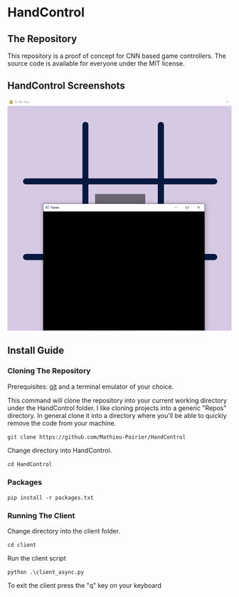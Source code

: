 # HandControl

## The Repository 

This repository is a proof of concept for CNN based game controllers. The source code is available for everyone under the MIT license.

## HandControl Screenshots

![image](images/screen1.PNG)

## Install Guide

### Cloning The Repository
Prerequisites: [git](https://git-scm.com/book/en/v2/Getting-Started-Installing-Git) and a terminal emulator of your choice.

This command will clone the repository into your current working directory under the HandControl folder. I like cloning projects into a generic "Repos" directory. In general clone it into a directory where you'll be able to quickly remove the code from your machine.
```
git clone https://github.com/Mathieu-Poirier/HandControl
```
Change directory into HandControl.
```
cd HandControl
```
### Packages
```
pip install -r packages.txt
```
### Running The Client
Change directory into the client folder.
```
cd client
```
Run the client script
```
python .\client_async.py
```
To exit the client press the "q" key on your keyboard
